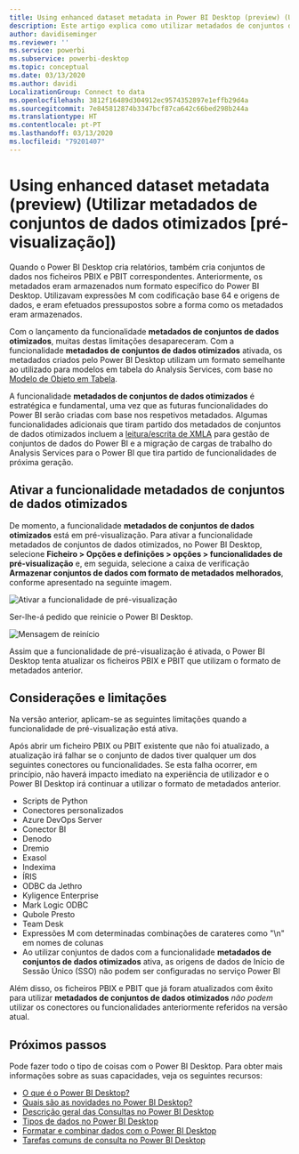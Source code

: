 ```yaml
---
title: Using enhanced dataset metadata in Power BI Desktop (preview) (Utilizar conjuntos de dados otimizados no Power BI Desktop [pré-visualização])
description: Este artigo explica como utilizar metadados de conjuntos de dados otimizados no Power BI.
author: davidiseminger
ms.reviewer: ''
ms.service: powerbi
ms.subservice: powerbi-desktop
ms.topic: conceptual
ms.date: 03/13/2020
ms.author: davidi
LocalizationGroup: Connect to data
ms.openlocfilehash: 3812f16489d304912ec9574352897e1effb29d4a
ms.sourcegitcommit: 7e845812874b3347bcf87ca642c66bed298b244a
ms.translationtype: HT
ms.contentlocale: pt-PT
ms.lasthandoff: 03/13/2020
ms.locfileid: "79201407"
---
```

# <a name="using-enhanced-dataset-metadata-preview"></a>Using enhanced dataset metadata (preview) (Utilizar metadados de conjuntos de dados otimizados [pré-visualização])

Quando o Power BI Desktop cria relatórios, também cria conjuntos de dados nos ficheiros PBIX e PBIT correspondentes. Anteriormente, os metadados eram armazenados num formato específico do Power BI Desktop. Utilizavam expressões M com codificação base 64 e origens de dados, e eram efetuados pressupostos sobre a forma como os metadados eram armazenados.

Com o lançamento da funcionalidade **metadados de conjuntos de dados otimizados**, muitas destas limitações desapareceram. Com a funcionalidade **metadados de conjuntos de dados otimizados** ativada, os metadados criados pelo Power BI Desktop utilizam um formato semelhante ao utilizado para modelos em tabela do Analysis Services, com base no [Modelo de Objeto em Tabela](https://docs.microsoft.com/bi-reference/tom/introduction-to-the-tabular-object-model-tom-in-analysis-services-amo).


A funcionalidade **metadados de conjuntos de dados otimizados** é estratégica e fundamental, uma vez que as futuras funcionalidades do Power BI serão criadas com base nos respetivos metadados. Algumas funcionalidades adicionais que tiram partido dos metadados de conjuntos de dados otimizados incluem a [leitura/escrita de XMLA](https://docs.microsoft.com/power-platform-release-plan/2019wave2/business-intelligence/xmla-readwrite) para gestão de conjuntos de dados do Power BI e a migração de cargas de trabalho do Analysis Services para o Power BI que tira partido de funcionalidades de próxima geração.

## <a name="enable-enhanced-dataset-metadata"></a>Ativar a funcionalidade metadados de conjuntos de dados otimizados

De momento, a funcionalidade **metadados de conjuntos de dados otimizados** está em pré-visualização. Para ativar a funcionalidade metadados de conjuntos de dados otimizados, no Power BI Desktop, selecione **Ficheiro > Opções e definições > opções > funcionalidades de pré-visualização** e, em seguida, selecione a caixa de verificação **Armazenar conjuntos de dados com formato de metadados melhorados**, conforme apresentado na seguinte imagem. 

![Ativar a funcionalidade de pré-visualização](media/desktop-enhanced-dataset-metadata/enhanced-dataset-metadata-01.png)

Ser-lhe-á pedido que reinicie o Power BI Desktop.

![Mensagem de reinício](media/desktop-enhanced-dataset-metadata/enhanced-dataset-metadata-02.png)

Assim que a funcionalidade de pré-visualização é ativada, o Power BI Desktop tenta atualizar os ficheiros PBIX e PBIT que utilizam o formato de metadados anterior. 

## <a name="considerations-and-limitations"></a>Considerações e limitações

Na versão anterior, aplicam-se as seguintes limitações quando a funcionalidade de pré-visualização está ativa.

Após abrir um ficheiro PBIX ou PBIT existente que não foi atualizado, a atualização irá falhar se o conjunto de dados tiver qualquer um dos seguintes conectores ou funcionalidades. Se esta falha ocorrer, em princípio, não haverá impacto imediato na experiência de utilizador e o Power BI Desktop irá continuar a utilizar o formato de metadados anterior.

* Scripts de Python
* Conectores personalizados
* Azure DevOps Server
* Conector BI
* Denodo
* Dremio
* Exasol
* Indexima
* ÍRIS
* ODBC da Jethro
* Kyligence Enterprise
* Mark Logic ODBC
* Qubole Presto
* Team Desk
* Expressões M com determinadas combinações de carateres como "\\n" em nomes de colunas
* Ao utilizar conjuntos de dados com a funcionalidade **metadados de conjuntos de dados otimizados** ativa, as origens de dados de Início de Sessão Único (SSO) não podem ser configuradas no serviço Power BI

Além disso, os ficheiros PBIX e PBIT que já foram atualizados com êxito para utilizar **metadados de conjuntos de dados otimizados** *não podem* utilizar os conectores ou funcionalidades anteriormente referidos na versão atual.


## <a name="next-steps"></a>Próximos passos

Pode fazer todo o tipo de coisas com o Power BI Desktop. Para obter mais informações sobre as suas capacidades, veja os seguintes recursos:

* [O que é o Power BI Desktop?](desktop-what-is-desktop.md)
* [Quais são as novidades no Power BI Desktop?](desktop-latest-update.md)
* [Descrição geral das Consultas no Power BI Desktop](desktop-query-overview.md)
* [Tipos de dados no Power BI Desktop](desktop-data-types.md)
* [Formatar e combinar dados com o Power BI Desktop](desktop-shape-and-combine-data.md)
* [Tarefas comuns de consulta no Power BI Desktop](desktop-common-query-tasks.md)

